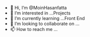 - 👋 Hi, I’m @MoinHasanfatta
- 👀 I’m interested in ...Projects
- 🌱 I’m currently learning ...Front End
- 💞️ I’m looking to collaborate on ...
- 📫 How to reach me ...

<!---
MoinHasanfatta/MoinHasanfatta is a ✨ special ✨ repository because its `README.md` (this file) appears on your GitHub profile.
You can click the Preview link to take a look at your changes.
--->
